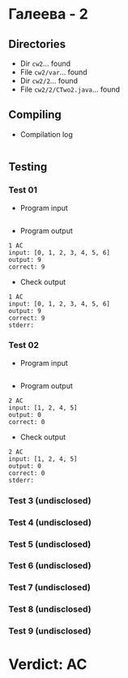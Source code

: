 # Галеева - 2
## Directories
- Dir `cw2`... found
- File `cw2/var`... found
- Dir `cw2/2`... found
- File `cw2/2/CTwo2.java`... found
## Compiling
- Compilation log
```

```
## Testing
### Test 01
- Program input
```

```
- Program output
```
1 AC
input: [0, 1, 2, 3, 4, 5, 6]
output: 9
correct: 9

```
- Check output
```
1 AC
input: [0, 1, 2, 3, 4, 5, 6]
output: 9
correct: 9
stderr:

```
### Test 02
- Program input
```

```
- Program output
```
2 AC
input: [1, 2, 4, 5]
output: 0
correct: 0

```
- Check output
```
2 AC
input: [1, 2, 4, 5]
output: 0
correct: 0
stderr:

```
### Test 3 (undisclosed)
### Test 4 (undisclosed)
### Test 5 (undisclosed)
### Test 6 (undisclosed)
### Test 7 (undisclosed)
### Test 8 (undisclosed)
### Test 9 (undisclosed)
# Verdict: AC
